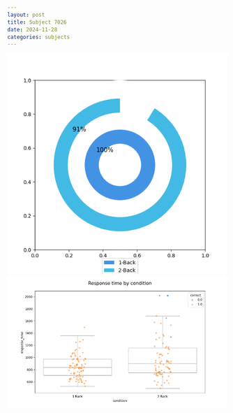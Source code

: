 ```yaml
---
layout: post
title: Subject 7026
date: 2024-11-28
categories: subjects
---
```


![](data/7026/run-16/7026_accuracy_by_condition.png)
![](data/7026/run-16/7026_response_time_by_condition.png)
